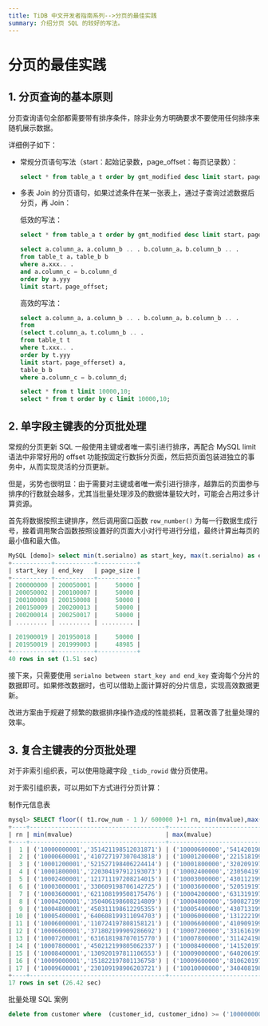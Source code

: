 ```yaml
---
title: TiDB 中文开发者指南系列-->分页的最佳实践
summary: 介绍分页 SQL 的较好的写法。
---
```


# 分页的最佳实践

## 1. 分页查询的基本原则

分页查询语句全部都需要带有排序条件，除非业务方明确要求不要使用任何排序来随机展示数据。

详细例子如下：

- 常规分页语句写法（start：起始记录数，page_offset：每页记录数）：

  ```sql
  select * from table_a t order by gmt_modified desc limit start，page_offset;
  ```

- 多表 Join 的分页语句，如果过滤条件在某一张表上，通过子查询过滤数据后分页，再 Join： 

    低效的写法：

    ```sql
    select * from table_a t order by gmt_modified desc limit start，page_offset;
    
    select a.column_a，a.column_b .. . b.column_a，b.column_b .. .  
    from table_t a，table_b b  
    where a.xxx.. .  
    and a.column_c = b.column_d  
    order by a.yyy
    limit start，page_offset;
    ```

    高效的写法： 

    ```sql
    select a.column_a，a.column_b .. . b.column_a，b.column_b .. . 
    from
    (select t.column_a，t.column_b .. .
    from table_t t
    where t.xxx.. .
    order by t.yyy 
    limit start，page_offerset) a,
    table_b b
    where a.column_c = b.column_d;
    
    select * from t limit 10000,10;
    select * from t order by c limit 10000,10;
    ```

## 2. 单字段主键表的分页批处理

常规的分页更新 SQL 一般使用主键或者唯一索引进行排序，再配合 MySQL limit 语法中非常好用的 offset 功能按固定行数拆分页面，然后把页面包装进独立的事务中，从而实现灵活的分页更新。

但是，劣势也很明显：由于需要对主键或者唯一索引进行排序，越靠后的页面参与排序的行数就会越多，尤其当批量处理涉及的数据体量较大时，可能会占用过多计算资源。

首先将数据按照主键排序，然后调用窗口函数 `row_number()` 为每一行数据生成行号，接着调用聚合函数按照设置好的页面大小对行号进行分组，最终计算出每页的最小值和最大值。

```sql
MySQL [demo]> select min(t.serialno) as start_key, max(t.serialno) as end_key, count(*) as page_size from ( select *, row_number () over (order by serialno) as row_num from tmp_loan ) t group by floor((t.row_num - 1) / 50000) order by start_key;
+-----------+-----------+-----------+
| start_key | end_key   | page_size |
+-----------+-----------+-----------+
| 200000000 | 200050001 |     50000 |
| 200050002 | 200100007 |     50000 |
| 200100008 | 200150008 |     50000 |
| 200150009 | 200200013 |     50000 |
| 200200014 | 200250017 |     50000 |
| ......... | ......... | ......... |

| 201900019 | 201950018 |     50000 |
| 201950019 | 201999003 |     48985 |
+-----------+-----------+-----------+
40 rows in set (1.51 sec)
```

接下来，只需要使用 `serialno between start_key and end_key` 查询每个分片的数据即可。如果修改数据时，也可以借助上面计算好的分片信息，实现高效数据更新。

改进方案由于规避了频繁的数据排序操作造成的性能损耗，显著改善了批量处理的效率。

## 3. 复合主键表的分页批处理

对于非索引组织表，可以使用隐藏字段 `_tidb_rowid` 做分页使用。

对于索引组织表，可以用如下方式进行分页计算：

制作元信息表

```sql
mysql> SELECT floor(( t1.row_num - 1 )/ 600000 )+1 rn, min(mvalue),max(mvalue),count(*) FROM (SELECT concat( '(''', customer_id, ''',''', customer_idno, ''')' ) AS mvalue, row_number() over ( ORDER BY customer_id, customer_idno ) AS row_num FROM findpt.customer) t1  GROUP BY floor(( t1.row_num - 1 )/ 600000 )  ORDER BY rn;
+----+--------------------------------------+--------------------------------------+----------+
| rn | min(mvalue)                          | max(mvalue)                          | count(*) |
+----+--------------------------------------+--------------------------------------+----------+
|  1 | ('10000000001','351421198512031871') | ('10000600000','541420198607276566') |   600000 |
|  2 | ('10000600001','410727197307043818') | ('10001200000','221518199305165132') |   600000 |
|  3 | ('10001200001','521527198406224414') | ('10001800000','320209197609305969') |   600000 |
|  4 | ('10001800001','220304197912193073') | ('10002400000','230504197308067651') |   600000 |
|  5 | ('10002400001','121711197208214015') | ('10003000000','430112199003258074') |   600000 |
|  6 | ('10003000001','330609198706142725') | ('10003600000','520519197407128506') |   600000 |
|  7 | ('10003600001','621108199508175476') | ('10004200000','631319197203254252') |   600000 |
|  8 | ('10004200001','350406198608214809') | ('10004800000','500827199406068657') |   600000 |
|  9 | ('10004800001','450311198612295355') | ('10005400000','430713199601229738') |   600000 |
| 10 | ('10005400001','640608199311094703') | ('10006000000','131222199007068025') |   600000 |
| 11 | ('10006000001','110724197808158121') | ('10006600000','410909199902088607') |   600000 |
| 12 | ('10006600001','371802199909286692') | ('10007200000','331616199104157617') |   600000 |
| 13 | ('10007200001','631618198707015770') | ('10007800000','311424198409271703') |   600000 |
| 14 | ('10007800001','450212199805062337') | ('10008400000','141520197703176129') |   600000 |
| 15 | ('10008400001','130920197811106553') | ('10009000000','640206197509055077') |   600000 |
| 16 | ('10009000001','151822197801136758') | ('10009600000','810620197505228665') |   600000 |
| 17 | ('10009600001','230109198906203721') | ('10010000000','340408198312036321') |   400000 |
+----+--------------------------------------+--------------------------------------+----------+
17 rows in set (26.42 sec)

```

批量处理 SQL 案例

```sql
delete from customer where  (customer_id, customer_idno) >= ('10000000001','351421198512031871') and  (customer_id, customer_idno) <= ('10000600000','541420198607276566') order by customer_id,customer_idno;
```
